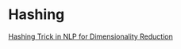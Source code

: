 # Hashing
[Hashing Trick in NLP for Dimensionality Reduction](https://github.com/elahehraisi/Hashing/blob/main/hashing_nlp.py)


